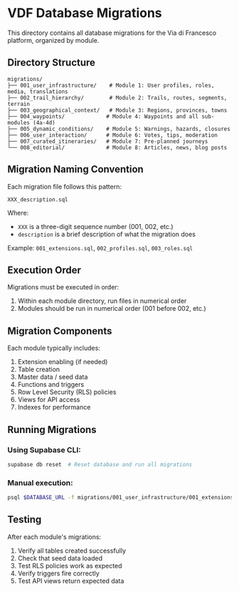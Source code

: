 # VDF Database Migrations

This directory contains all database migrations for the Via di Francesco platform, organized by module.

## Directory Structure

```
migrations/
├── 001_user_infrastructure/    # Module 1: User profiles, roles, media, translations
├── 002_trail_hierarchy/        # Module 2: Trails, routes, segments, terrain
├── 003_geographical_context/   # Module 3: Regions, provinces, towns
├── 004_waypoints/             # Module 4: Waypoints and all sub-modules (4a-4d)
├── 005_dynamic_conditions/    # Module 5: Warnings, hazards, closures
├── 006_user_interaction/      # Module 6: Votes, tips, moderation
├── 007_curated_itineraries/   # Module 7: Pre-planned journeys
└── 008_editorial/             # Module 8: Articles, news, blog posts
```

## Migration Naming Convention

Each migration file follows this pattern:
```
XXX_description.sql
```

Where:
- `XXX` is a three-digit sequence number (001, 002, etc.)
- `description` is a brief description of what the migration does

Example: `001_extensions.sql`, `002_profiles.sql`, `003_roles.sql`

## Execution Order

Migrations must be executed in order:
1. Within each module directory, run files in numerical order
2. Modules should be run in numerical order (001 before 002, etc.)

## Migration Components

Each module typically includes:
1. Extension enabling (if needed)
2. Table creation
3. Master data / seed data
4. Functions and triggers
5. Row Level Security (RLS) policies
6. Views for API access
7. Indexes for performance

## Running Migrations

### Using Supabase CLI:
```bash
supabase db reset  # Reset database and run all migrations
```

### Manual execution:
```bash
psql $DATABASE_URL -f migrations/001_user_infrastructure/001_extensions.sql
```

## Testing

After each module's migrations:
1. Verify all tables created successfully
2. Check that seed data loaded
3. Test RLS policies work as expected
4. Verify triggers fire correctly
5. Test API views return expected data